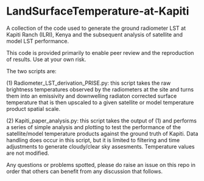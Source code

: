# LandSurfaceTemperature-at-Kapiti
A collection of the code used to generate the ground radiometer LST at Kapiti Ranch (ILRI), Kenya and the subsequent analysis of satellite and model LST performance.

This code is provided primarily to enable peer review and the reproduction of results. Use at your own risk.

The two scripts are:

(1) Radiometer_LST_derivation_PRISE.py: this script takes the raw brightness temperatures observed by the radiometers at the site and turns them into an emissivity and downwelling radiaton corrected surface temperature that is then upscaled to a given satellite or model temperature product spatial scale. 

(2) Kapiti_paper_analysis.py: this script takes the output of (1) and performs a series of simple analysis and plotting to test the performance of the satellite/model temperature products against the ground truth of Kapiti. Data handling does occur in this script, but it is limited to filtering and time adjustments to generate cloudy/clear sky assesments. Temperature values are not modified.

Any questions or problems spotted, please do raise an issue on this repo in order that others can benefit from any discussion that follows.

